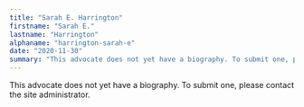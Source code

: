 ```yaml
---
title: "Sarah E. Harrington"
firstname: "Sarah E."
lastname: "Harrington"
alphaname: "harrington-sarah-e"
date: "2020-11-30"
summary: "This advocate does not yet have a biography. To submit one, please contact the site administrator."
---
```

This advocate does not yet have a biography. To submit one, please contact the site administrator.

